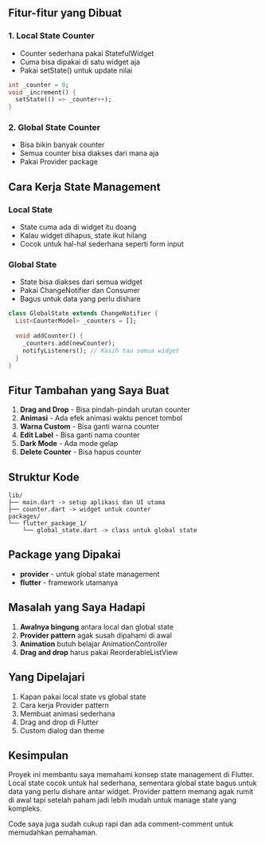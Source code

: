 ## Fitur-fitur yang Dibuat

### 1. Local State Counter
- Counter sederhana pakai StatefulWidget
- Cuma bisa dipakai di satu widget aja
- Pakai setState() untuk update nilai

```dart
int _counter = 0;
void _increment() {
  setState(() => _counter++);
}
```

### 2. Global State Counter
- Bisa bikin banyak counter
- Semua counter bisa diakses dari mana aja
- Pakai Provider package

## Cara Kerja State Management

### Local State
- State cuma ada di widget itu doang
- Kalau widget dihapus, state ikut hilang
- Cocok untuk hal-hal sederhana seperti form input

### Global State
- State bisa diakses dari semua widget
- Pakai ChangeNotifier dan Consumer
- Bagus untuk data yang perlu dishare

```dart
class GlobalState extends ChangeNotifier {
  List<CounterModel> _counters = [];
  
  void addCounter() {
    _counters.add(newCounter);
    notifyListeners(); // Kasih tau semua widget
  }
}
```

## Fitur Tambahan yang Saya Buat

1. **Drag and Drop** - Bisa pindah-pindah urutan counter
2. **Animasi** - Ada efek animasi waktu pencet tombol
3. **Warna Custom** - Bisa ganti warna counter
4. **Edit Label** - Bisa ganti nama counter
5. **Dark Mode** - Ada mode gelap
6. **Delete Counter** - Bisa hapus counter

## Struktur Kode

```
lib/
├── main.dart -> setup aplikasi dan UI utama
├── counter.dart -> widget untuk counter
packages/
└── flutter_package_1/
    └── global_state.dart -> class untuk global state
```

## Package yang Dipakai

- **provider** - untuk global state management
- **flutter** - framework utamanya

## Masalah yang Saya Hadapi

1. **Awalnya bingung** antara local dan global state
2. **Provider pattern** agak susah dipahami di awal
3. **Animation** butuh belajar AnimationController
4. **Drag and drop** harus pakai ReorderableListView

## Yang Dipelajari

1. Kapan pakai local state vs global state
2. Cara kerja Provider pattern
3. Membuat animasi sederhana
4. Drag and drop di Flutter
5. Custom dialog dan theme

## Kesimpulan

Proyek ini membantu saya memahami konsep state management di Flutter. Local state cocok untuk hal sederhana, sementara global state bagus untuk data yang perlu dishare antar widget. Provider pattern memang agak rumit di awal tapi setelah paham jadi lebih mudah untuk manage state yang kompleks.

Code saya juga sudah cukup rapi dan ada comment-comment untuk memudahkan pemahaman.